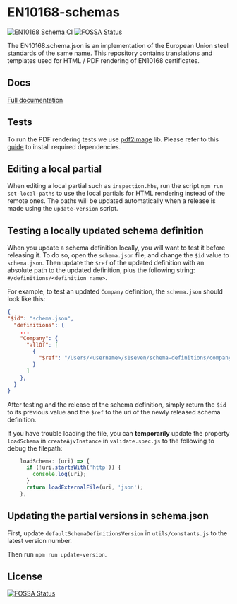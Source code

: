 # EN10168-schemas

[![EN10168 Schema CI](https://github.com/material-identity/EN10168-schemas/actions/workflows/ci.yml/badge.svg)](https://github.com/material-identity/EN10168-schemas/actions/workflows/ci.yml)
[![FOSSA Status](https://app.fossa.com/api/projects/custom%2B18065%2Fgit%40github.com%3Amaterial-identity%2FEN10168-schemas.git.svg?type=shield)](https://app.fossa.com/projects/custom%2B18065%2Fgit%40github.com%3Amaterial-identity%2FEN10168-schemas.git?ref=badge_shield)

The EN10168.schema.json is an implementation of the European Union steel standards of the same name.
This repository contains translations and templates used for HTML / PDF rendering of EN10168 certificates.

## Docs

[Full documentation](https://materialidentity.org/en10168)

## Tests

To run the PDF rendering tests we use [pdf2image](https://github.com/yakovmeister/pdf2image) lib. Please refer to this [guide](https://github.com/yakovmeister/pdf2image/blob/master/docs/gm-installation.md) to install required dependencies.

## Editing a local partial

When editing a local partial such as `inspection.hbs`, run the script `npm run set-local-paths` to use the local partials for HTML rendering instead of the remote ones. The paths will be updated automatically when a release is made using the `update-version` script.

## Testing a locally updated schema definition

When you update a schema definition locally, you will want to test it before releasing it. To do so, open the `schema.json` file, and change the `$id` value to `schema.json`. Then update the `$ref` of the updated definition with an absolute path to the updated definition, plus the following string: `#/definitions/<definition name>`.

For example, to test an updated `Company` definition, the `schema.json` should look like this:

```json
{
"$id": "schema.json",
  "definitions": {
    ...
    "Company": {
      "allOf": [
        {
          "$ref": "/Users/<username>/s1seven/schema-definitions/company/company.json#/definitions/Company"
        }
      ]
    },
  }
}
```

After testing and the release of the schema definition, simply return the `$id` to its previous value and the `$ref` to the uri of the newly released schema definition.

If you have trouble loading the file, you can **temporarily** update the property `loadSchema` in `createAjvInstance` in `validate.spec.js` to the following to debug the filepath:

```js
    loadSchema: (uri) => {
      if (!uri.startsWith('http')) {
        console.log(uri);
      }
      return loadExternalFile(uri, 'json');
    },
```

## Updating the partial versions in schema.json

First, update `defaultSchemaDefinitionsVersion` in `utils/constants.js` to the latest version number.

Then run `npm run update-version`.

## License

[![FOSSA Status](https://app.fossa.com/api/projects/custom%2B18065%2Fgit%40github.com%3Amaterial-identity%2FEN10168-schemas.git.svg?type=large)](https://app.fossa.com/projects/custom%2B18065%2Fgit%40github.com%3Amaterial-identity%2FEN10168-schemas.git?ref=badge_large)
